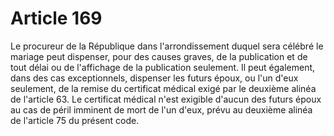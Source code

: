 # Article 169

Le procureur de la République dans l'arrondissement duquel sera célébré le mariage peut dispenser, pour des causes graves, de la publication et de tout délai ou de l'affichage de la publication seulement.   Il peut également, dans des cas exceptionnels, dispenser les futurs époux, ou l'un d'eux seulement, de la remise du certificat médical exigé par le deuxième alinéa de l'article 63.   Le certificat médical n'est exigible d'aucun des futurs époux au cas de péril imminent de mort de l'un d'eux, prévu au deuxième alinéa de l'article 75 du présent code.